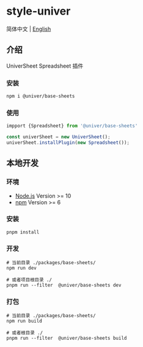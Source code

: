 # style-univer

简体中文 | [English](./README.md)

## 介绍

UniverSheet Spreadsheet 插件

### 安装

```bash
npm i @univer/base-sheets
```

### 使用

```js
impport {Spreadsheet} from '@univer/base-sheets'

const univerSheet = new UniverSheet();
univerSheet.installPlugin(new Spreadsheet());
```

## 本地开发

### 环境

-   [Node.js](https://nodejs.org/en/) Version >= 10
-   [npm](https://www.npmjs.com/) Version >= 6

### 安装

```
pnpm install
```

### 开发

```
# 当前目录 ./packages/base-sheets/
npm run dev

# 或者项目根目录 ./
pnpm run --filter  @univer/base-sheets dev
```

### 打包

```
# 当前目录 ./packages/base-sheets/
npm run build

# 或者根目录 ./
pnpm run --filter  @univer/base-sheets build
```
